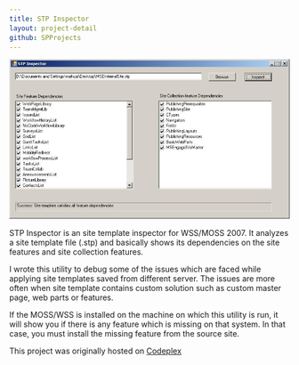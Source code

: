 ```yaml
---
title: STP Inspector
layout: project-detail
github: SPProjects 
---
```


<div class="thumbnail">
<a  href="/images/projects/stp.JPG" title="STP Inspector"><img  src='/images/projects/stp.JPG' /></a>
</div>  

<p></p>

STP Inspector is an site template inspector for WSS/MOSS 2007. It analyzes a site template file (.stp) and basically shows its dependencies on the site features and site collection features. 

I wrote this utility to debug some of the issues which are faced while applying site templates saved from different server. The issues are more often when site template contains custom solution such as custom master page, web parts or features.

If the MOSS/WSS is installed on the machine on which this utility is run, it will show you if there is any feature which is missing on that system. In that case, you must install the missing feature from the source site.

This project was originally hosted on [Codeplex](https://stpinspector.codeplex.com/)
